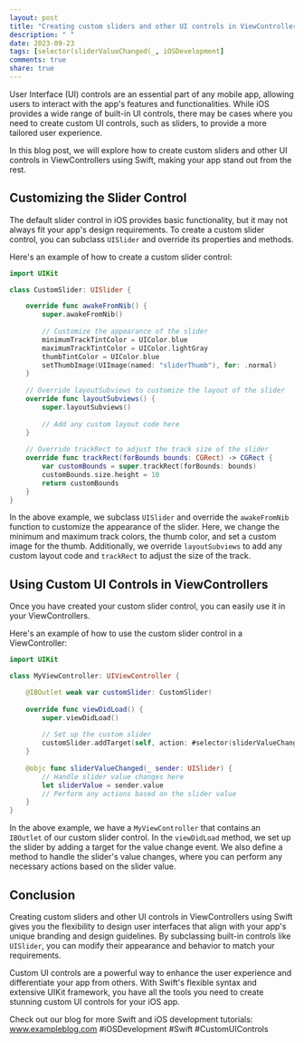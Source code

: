 ```yaml
---
layout: post
title: "Creating custom sliders and other UI controls in ViewControllers in Swift"
description: " "
date: 2023-09-23
tags: [selector(sliderValueChanged(_, iOSDevelopment]
comments: true
share: true
---
```


User Interface (UI) controls are an essential part of any mobile app, allowing users to interact with the app's features and functionalities. While iOS provides a wide range of built-in UI controls, there may be cases where you need to create custom UI controls, such as sliders, to provide a more tailored user experience.

In this blog post, we will explore how to create custom sliders and other UI controls in ViewControllers using Swift, making your app stand out from the rest.

## Customizing the Slider Control

The default slider control in iOS provides basic functionality, but it may not always fit your app's design requirements. To create a custom slider control, you can subclass `UISlider` and override its properties and methods.

Here's an example of how to create a custom slider control:

```swift
import UIKit

class CustomSlider: UISlider {

    override func awakeFromNib() {
        super.awakeFromNib()
        
        // Customize the appearance of the slider
        minimumTrackTintColor = UIColor.blue
        maximumTrackTintColor = UIColor.lightGray
        thumbTintColor = UIColor.blue
        setThumbImage(UIImage(named: "sliderThumb"), for: .normal)
    }
    
    // Override layoutSubviews to customize the layout of the slider
    override func layoutSubviews() {
        super.layoutSubviews()
        
        // Add any custom layout code here
    }
    
    // Override trackRect to adjust the track size of the slider
    override func trackRect(forBounds bounds: CGRect) -> CGRect {
        var customBounds = super.trackRect(forBounds: bounds)
        customBounds.size.height = 10
        return customBounds
    }
}
```

In the above example, we subclass `UISlider` and override the `awakeFromNib` function to customize the appearance of the slider. Here, we change the minimum and maximum track colors, the thumb color, and set a custom image for the thumb. Additionally, we override `layoutSubviews` to add any custom layout code and `trackRect` to adjust the size of the track.

## Using Custom UI Controls in ViewControllers

Once you have created your custom slider control, you can easily use it in your ViewControllers. 

Here's an example of how to use the custom slider control in a ViewController:

```swift
import UIKit

class MyViewController: UIViewController {

    @IBOutlet weak var customSlider: CustomSlider!
    
    override func viewDidLoad() {
        super.viewDidLoad()
        
        // Set up the custom slider
        customSlider.addTarget(self, action: #selector(sliderValueChanged(_:)), for: .valueChanged)
    }
    
    @objc func sliderValueChanged(_ sender: UISlider) {
        // Handle slider value changes here
        let sliderValue = sender.value
        // Perform any actions based on the slider value
    }
}
```

In the above example, we have a `MyViewController` that contains an `IBOutlet` of our custom slider control. In the `viewDidLoad` method, we set up the slider by adding a target for the value change event. We also define a method to handle the slider's value changes, where you can perform any necessary actions based on the slider value.

## Conclusion

Creating custom sliders and other UI controls in ViewControllers using Swift gives you the flexibility to design user interfaces that align with your app's unique branding and design guidelines. By subclassing built-in controls like `UISlider`, you can modify their appearance and behavior to match your requirements.

Custom UI controls are a powerful way to enhance the user experience and differentiate your app from others. With Swift's flexible syntax and extensive UIKit framework, you have all the tools you need to create stunning custom UI controls for your iOS app.

Check out our blog for more Swift and iOS development tutorials: www.exampleblog.com #iOSDevelopment #Swift #CustomUIControls